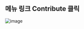 ## 메뉴 링크 Contribute 클릭

![image](https://user-images.githubusercontent.com/64510595/193181376-87fec4c0-a373-4d98-bfa4-d1efb42c1799.png)
